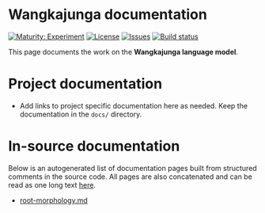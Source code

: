# Wangkajunga documentation

[![Maturity: Experiment](https://img.shields.io/badge/Maturity-Experiment-black.svg)](https://giellalt.github.io/MaturityClassification.html)
[![License](https://img.shields.io/github/license/giellalt/lang-mpj)](https://raw.githubusercontent.com/giellalt/lang-mpj/develop/LICENSE)
[![Issues](https://img.shields.io/github/issues/giellalt/lang-mpj)](https://github.com/giellalt/lang-mpj/issues)
[![Build status](https://github.com/giellalt/lang-mpj/workflows/Speller%20CI+CD/badge.svg)](https://github.com/giellalt/lang-mpj/actions)

This page documents the work on the **Wangkajunga language model**. 

# Project documentation

* Add links to project specific documentation here as needed. Keep the documentation in the `docs/` directory.

# In-source documentation

Below is an autogenerated list of documentation pages built from structured comments in the source code. All pages are also concatenated and can be read as one long text [here](mpj.md).
* [root-morphology.md](root-morphology.md)
